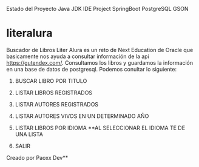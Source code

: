 Estado del Proyecto Java JDK IDE Project SpringBoot PostgreSQL GSON

# literalura
Buscador de Libros
Liter Alura es un reto de Next Education de Oracle que basicamente nos ayuda a consultar información de la api https://gutendex.com/.
Consultamos los libros y guardamos la información en una base de datos de postgresql.
Podemos conultar lo siguiente:
1. BUSCAR LIBRO POR TITULO
2. LISTAR LIBROS REGISTRADOS
3. LISTAR AUTORES REGISTRADOS
4. LISTAR AUTORES VIVOS EN UN DETERMINADO AÑO
5. LISTAR LIBROS POR IDIOMA
   **AL SELECCIONAR EL IDIOMA TE DE UNA LISTA

0. SALIR

Creado por Paoxx Dev**
